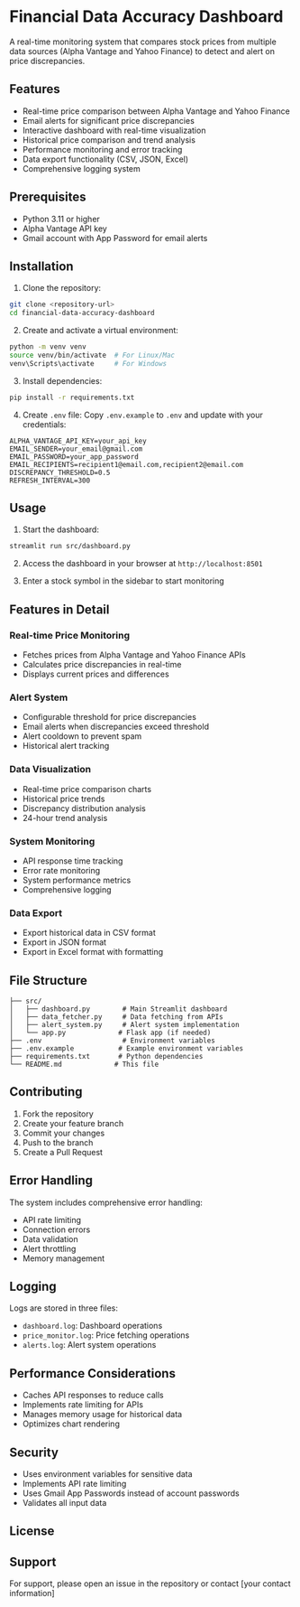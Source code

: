 # Financial Data Accuracy Dashboard

A real-time monitoring system that compares stock prices from multiple data sources (Alpha Vantage and Yahoo Finance) to detect and alert on price discrepancies.

## Features

- Real-time price comparison between Alpha Vantage and Yahoo Finance
- Email alerts for significant price discrepancies
- Interactive dashboard with real-time visualization
- Historical price comparison and trend analysis
- Performance monitoring and error tracking
- Data export functionality (CSV, JSON, Excel)
- Comprehensive logging system

## Prerequisites

- Python 3.11 or higher
- Alpha Vantage API key
- Gmail account with App Password for email alerts

## Installation

1. Clone the repository:
```bash
git clone <repository-url>
cd financial-data-accuracy-dashboard
```

2. Create and activate a virtual environment:
```bash
python -m venv venv
source venv/bin/activate  # For Linux/Mac
venv\Scripts\activate     # For Windows
```

3. Install dependencies:
```bash
pip install -r requirements.txt
```

4. Create `.env` file:
Copy `.env.example` to `.env` and update with your credentials:
```
ALPHA_VANTAGE_API_KEY=your_api_key
EMAIL_SENDER=your_email@gmail.com
EMAIL_PASSWORD=your_app_password
EMAIL_RECIPIENTS=recipient1@email.com,recipient2@email.com
DISCREPANCY_THRESHOLD=0.5
REFRESH_INTERVAL=300
```

## Usage

1. Start the dashboard:
```bash
streamlit run src/dashboard.py
```

2. Access the dashboard in your browser at `http://localhost:8501`

3. Enter a stock symbol in the sidebar to start monitoring

## Features in Detail

### Real-time Price Monitoring
- Fetches prices from Alpha Vantage and Yahoo Finance APIs
- Calculates price discrepancies in real-time
- Displays current prices and differences

### Alert System
- Configurable threshold for price discrepancies
- Email alerts when discrepancies exceed threshold
- Alert cooldown to prevent spam
- Historical alert tracking

### Data Visualization
- Real-time price comparison charts
- Historical price trends
- Discrepancy distribution analysis
- 24-hour trend analysis

### System Monitoring
- API response time tracking
- Error rate monitoring
- System performance metrics
- Comprehensive logging

### Data Export
- Export historical data in CSV format
- Export in JSON format
- Export in Excel format with formatting

## File Structure

```
├── src/
│   ├── dashboard.py        # Main Streamlit dashboard
│   ├── data_fetcher.py     # Data fetching from APIs
│   ├── alert_system.py     # Alert system implementation
│   └── app.py             # Flask app (if needed)
├── .env                    # Environment variables
├── .env.example           # Example environment variables
├── requirements.txt       # Python dependencies
└── README.md             # This file
```

## Contributing

1. Fork the repository
2. Create your feature branch
3. Commit your changes
4. Push to the branch
5. Create a Pull Request

## Error Handling

The system includes comprehensive error handling:
- API rate limiting
- Connection errors
- Data validation
- Alert throttling
- Memory management

## Logging

Logs are stored in three files:
- `dashboard.log`: Dashboard operations
- `price_monitor.log`: Price fetching operations
- `alerts.log`: Alert system operations

## Performance Considerations

- Caches API responses to reduce calls
- Implements rate limiting for APIs
- Manages memory usage for historical data
- Optimizes chart rendering

## Security

- Uses environment variables for sensitive data
- Implements API rate limiting
- Uses Gmail App Passwords instead of account passwords
- Validates all input data

## License



## Support

For support, please open an issue in the repository or contact [your contact information]
